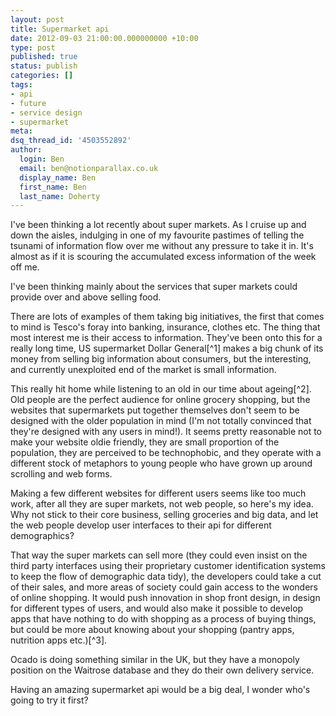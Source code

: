 ```yaml
---
layout: post
title: Supermarket api
date: 2012-09-03 21:00:00.000000000 +10:00
type: post
published: true
status: publish
categories: []
tags:
- api
- future
- service design
- supermarket
meta:
dsq_thread_id: '4503552892'
author:
  login: Ben
  email: ben@notionparallax.co.uk
  display_name: Ben
  first_name: Ben
  last_name: Doherty
---
```

<p>I've been thinking a lot recently about super markets. As I cruise up and down the aisles, indulging in one of my favourite pastimes of telling the tsunami of information flow over me without any pressure to take it in. It's almost as if it is scouring the accumulated excess information of the week off me. </p>
<p>I've been thinking mainly about the services that super markets could provide over and above selling food. </p>
<p>There are lots of examples of them taking big initiatives, the first that comes to mind is Tesco's foray into banking, insurance, clothes etc. The thing that most interest me is their access to information. They've been onto this for a really long time, US supermarket Dollar General[^1] makes a big chunk of its money from selling big information about consumers, but the interesting, and currently unexploited end of the market is small information. </p>
<p>This really hit home while listening to an old in our time about ageing[^2]. Old people are the perfect audience for online grocery shopping, but the websites that supermarkets put together themselves don't seem to be designed with the older population in mind (I'm not totally convinced that they're designed with any users in mind!). It seems pretty reasonable not to make your website oldie friendly, they are small proportion of the population, they are perceived to be technophobic, and they operate with a different stock of metaphors to young people who have grown up around scrolling and web forms. </p>
<p>Making a few different websites for different users seems like too much work, after all they are super markets, not web people, so here's my idea. Why not stick to their core business, selling groceries and big data, and let the web people develop user interfaces to their api for different demographics? </p>
<p>That way the super markets can sell more (they could even insist on the third party interfaces using their proprietary customer identification systems to keep the flow of demographic data tidy), the developers could take a cut of their sales, and more areas of society could gain access to the wonders of online shopping. It would push innovation in shop front design, in design for different types of users, and would also make it possible to develop apps that have nothing to do with shopping as a process of buying things, but could be more about knowing about your shopping (pantry apps, nutrition apps etc.)[^3]. </p>
<p>Ocado is doing something similar in the UK, but they have a monopoly position on the Waitrose database and they do their own delivery service. </p>
<p>Having an amazing supermarket api would be a big deal, I wonder who's going to try it first?</p>

[^1]: ..but I can't find the citation anywhere just yet.]

[^2]: while doing the washing up, the only thing that makes housework bearable]

[^3]: I'll try and write a bit more about this sort of thing in the next few days]
